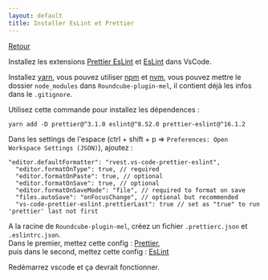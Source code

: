```yaml
---
layout: default
title: Installer EsLint et Prettier
---
```


[Retour](https://messagerie-melanie2.github.io/Bnum/Documentation/configuration_modules)

Installez les extensions [Prettier EsLint](https://marketplace.visualstudio.com/items?itemName=rvest.vs-code-prettier-eslint) et [EsLint](https://marketplace.visualstudio.com/items?itemName=dbaeumer.vscode-eslint) dans VsCode.     
    
Installez [yarn](https://classic.yarnpkg.com/lang/en/docs/install/#windows-stable), vous pouvez utiliser [npm](https://docs.npmjs.com/downloading-and-installing-node-js-and-npm) et [nvm](https://github.com/nvm-sh/nvm), vous pouvez mettre le dossier `node_modules` dans `Roundcube-plugin-mel`, il contient déjà les infos dans le `.gitignore`.    
     
Utilisez cette commande pour installez les dépendences : 
```
yarn add -D prettier@^3.1.0 eslint@^8.52.0 prettier-eslint@^16.1.2
```
    
Dans les settings de l'espace (ctrl + shift + p => `Preferences: Open Workspace Settings (JSON)`), ajoutez : 
```
"editor.defaultFormatter": "rvest.vs-code-prettier-eslint",
  "editor.formatOnType": true, // required
  "editor.formatOnPaste": true, // optional
  "editor.formatOnSave": true, // optional
  "editor.formatOnSaveMode": "file", // required to format on save
  "files.autoSave": "onFocusChange", // optional but recommended
  "vs-code-prettier-eslint.prettierLast": true // set as "true" to run 'prettier' last not first
```
     
A la racine de `Roundcube-plugin-mel`, créez un fichier `.prettierc.json` et `.eslintrc.json`.  
Dans le premier, mettez cette config : [Prettier](https://messagerie-melanie2.github.io/Bnum/Documentation/prettier),    
puis dans le second, mettez cette config : [EsLint](https://messagerie-melanie2.github.io/Bnum/Documentation/eslint)     
      
Redémarrez vscode et ça devrait fonctionner.

